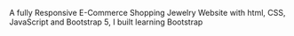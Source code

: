 A fully Responsive E-Commerce Shopping Jewelry Website with html, CSS, JavaScript and Bootstrap 5, I built learning Bootstrap
